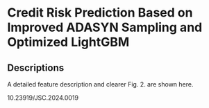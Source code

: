 # Credit Risk Prediction Based on Improved ADASYN Sampling and Optimized LightGBM
## Descriptions

A detailed feature description and clearer Fig. 2. are shown here.

10.23919/JSC.2024.0019
